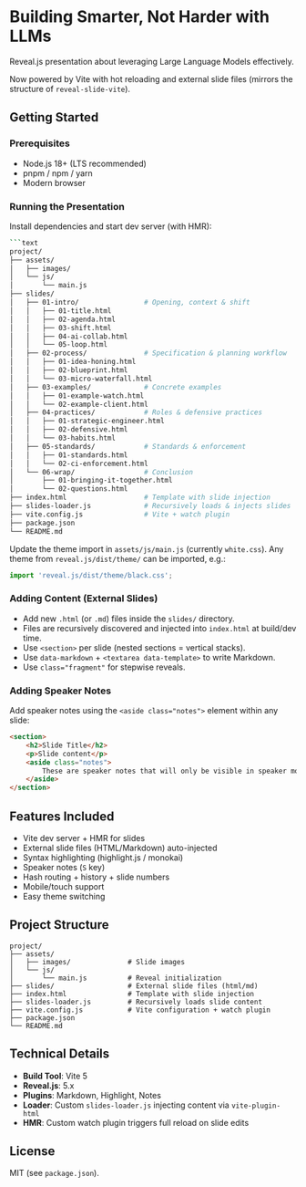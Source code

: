 # Building Smarter, Not Harder with LLMs

Reveal.js presentation about leveraging Large Language Models effectively.

Now powered by Vite with hot reloading and external slide files (mirrors the structure of `reveal-slide-vite`).

## Getting Started

### Prerequisites

- Node.js 18+ (LTS recommended)
- pnpm / npm / yarn
- Modern browser

### Running the Presentation

Install dependencies and start dev server (with HMR):

```bash
```text
project/
├── assets/
│   ├── images/
│   └── js/
│       └── main.js
├── slides/
│   ├── 01-intro/                # Opening, context & shift
│   │   ├── 01-title.html
│   │   ├── 02-agenda.html
│   │   ├── 03-shift.html
│   │   ├── 04-ai-collab.html
│   │   └── 05-loop.html
│   ├── 02-process/              # Specification & planning workflow
│   │   ├── 01-idea-honing.html
│   │   ├── 02-blueprint.html
│   │   └── 03-micro-waterfall.html
│   ├── 03-examples/             # Concrete examples
│   │   ├── 01-example-watch.html
│   │   └── 02-example-client.html
│   ├── 04-practices/            # Roles & defensive practices
│   │   ├── 01-strategic-engineer.html
│   │   ├── 02-defensive.html
│   │   └── 03-habits.html
│   ├── 05-standards/            # Standards & enforcement
│   │   ├── 01-standards.html
│   │   └── 02-ci-enforcement.html
│   └── 06-wrap/                 # Conclusion
│       ├── 01-bringing-it-together.html
│       └── 02-questions.html
├── index.html                   # Template with slide injection
├── slides-loader.js             # Recursively loads & injects slides
├── vite.config.js               # Vite + watch plugin
├── package.json
└── README.md
```
Update the theme import in `assets/js/main.js` (currently `white.css`). Any theme from `reveal.js/dist/theme/` can be imported, e.g.:

```js
import 'reveal.js/dist/theme/black.css';
```

### Adding Content (External Slides)
- Add new `.html` (or `.md`) files inside the `slides/` directory.
- Files are recursively discovered and injected into `index.html` at build/dev time.
- Use `<section>` per slide (nested sections = vertical stacks).
- Use `data-markdown` + `<textarea data-template>` to write Markdown.
- Use `class="fragment"` for stepwise reveals.

### Adding Speaker Notes
Add speaker notes using the `<aside class="notes">` element within any slide:

```html
<section>
    <h2>Slide Title</h2>
    <p>Slide content</p>
    <aside class="notes">
        These are speaker notes that will only be visible in speaker mode.
    </aside>
</section>
```

## Features Included

- Vite dev server + HMR for slides
- External slide files (HTML/Markdown) auto-injected
- Syntax highlighting (highlight.js / monokai)
- Speaker notes (`S` key)
- Hash routing + history + slide numbers
- Mobile/touch support
- Easy theme switching

## Project Structure

```
project/
├── assets/
│   ├── images/              # Slide images
│   └── js/
│       └── main.js          # Reveal initialization
├── slides/                  # External slide files (html/md)
├── index.html               # Template with slide injection
├── slides-loader.js         # Recursively loads slide content
├── vite.config.js           # Vite configuration + watch plugin
├── package.json
└── README.md
```

## Technical Details

- **Build Tool**: Vite 5
- **Reveal.js**: 5.x
- **Plugins**: Markdown, Highlight, Notes
- **Loader**: Custom `slides-loader.js` injecting content via `vite-plugin-html`
- **HMR**: Custom watch plugin triggers full reload on slide edits

## License

MIT (see `package.json`).